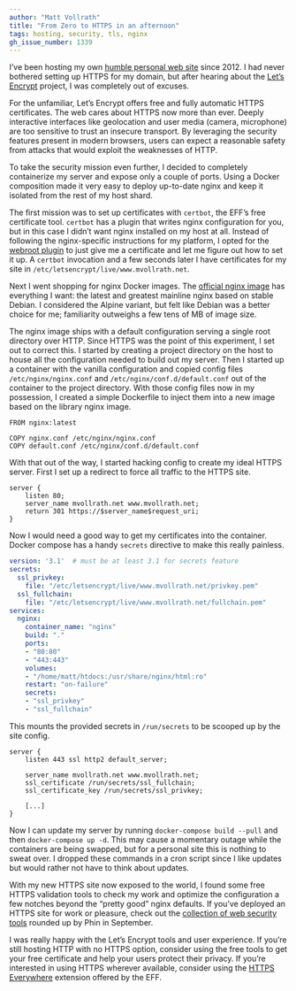 ```yaml
---
author: "Matt Vollrath"
title: "From Zero to HTTPS in an afternoon"
tags: hosting, security, tls, nginx
gh_issue_number: 1339
---
```


I’ve been hosting my own [humble personal web site](https://mvollrath.net) since 2012. I had never bothered setting up HTTPS for my domain, but after hearing about the [Let’s Encrypt](https://letsencrypt.org/) project, I was completely out of excuses.

For the unfamiliar, Let’s Encrypt offers free and fully automatic HTTPS certificates. The web cares about HTTPS now more than ever. Deeply interactive interfaces like geolocation and user media (camera, microphone) are too sensitive to trust an insecure transport. By leveraging the security features present in modern browsers, users can expect a reasonable safety from attacks that would exploit the weaknesses of HTTP.

To take the security mission even further, I decided to completely containerize my server and expose only a couple of ports. Using a Docker composition made it very easy to deploy up-to-date nginx and keep it isolated from the rest of my host shard.

The first mission was to set up certificates with `certbot`, the EFF’s free certificate tool. `certbot` has a plugin that writes nginx configuration for you, but in this case I didn’t want nginx installed on my host at all. Instead of following the nginx-specific instructions for my platform, I opted for the [webroot plugin](https://certbot.eff.org/docs/using.html#webroot) to just give me a certificate and let me figure out how to set it up. A `certbot` invocation and a few seconds later I have certificates for my site in `/etc/letsencrypt/live/www.mvollrath.net`.

Next I went shopping for nginx Docker images. The [official nginx image](https://store.docker.com/images/nginx) has everything I want: the latest and greatest mainline nginx based on stable Debian. I considered the Alpine variant, but felt like Debian was a better choice for me; familiarity outweighs a few tens of MB of image size.

The nginx image ships with a default configuration serving a single root directory over HTTP. Since HTTPS was the point of this experiment, I set out to correct this. I started by creating a project directory on the host to house all the configuration needed to build out my server. Then I started up a container with the vanilla configuration and copied config files `/etc/nginx/nginx.conf` and `/etc/nginx/conf.d/default.conf` out of the container to the project directory. With those config files now in my possession, I created a simple Dockerfile to inject them into a new image based on the library nginx image.

```docker
FROM nginx:latest

COPY nginx.conf /etc/nginx/nginx.conf
COPY default.conf /etc/nginx/conf.d/default.conf
```

With that out of the way, I started hacking config to create my ideal HTTPS server. First I set up a redirect to force all traffic to the HTTPS site.

```nginx
server {
    listen 80;
    server_name mvollrath.net www.mvollrath.net;
    return 301 https://$server_name$request_uri;
}
```

Now I would need a good way to get my certificates into the container. Docker compose has a handy `secrets` directive to make this really painless.

```yaml
version: '3.1'  # must be at least 3.1 for secrets feature
secrets:
  ssl_privkey:
    file: "/etc/letsencrypt/live/www.mvollrath.net/privkey.pem"
  ssl_fullchain:
    file: "/etc/letsencrypt/live/www.mvollrath.net/fullchain.pem"
services:
  nginx:
    container_name: "nginx"
    build: "."
    ports:
    - "80:80"
    - "443:443"
    volumes:
    - "/home/matt/htdocs:/usr/share/nginx/html:ro"
    restart: "on-failure"
    secrets:
    - "ssl_privkey"
    - "ssl_fullchain"
```

This mounts the provided secrets in `/run/secrets` to be scooped up by the site config.

```nginx
server {
    listen 443 ssl http2 default_server;

    server_name mvollrath.net www.mvollrath.net;
    ssl_certificate /run/secrets/ssl_fullchain;
    ssl_certificate_key /run/secrets/ssl_privkey;

    [...]
}
```

Now I can update my server by running `docker-compose build --pull` and then `docker-compose up -d`. This may cause a momentary outage while the containers are being swapped, but for a personal site this is nothing to sweat over. I dropped these commands in a cron script since I like updates but would rather not have to think about updates.

With my new HTTPS site now exposed to the world, I found some free HTTPS validation tools to check my work and optimize the configuration a few notches beyond the “pretty good” nginx defaults. If you’ve deployed an HTTPS site for work or pleasure, check out the [collection of web security tools](/blog/2017/09/19/web-security-services-roundup) rounded up by Phin in September.

I was really happy with the Let’s Encrypt tools and user experience. If you’re still hosting HTTP with no HTTPS option, consider using the free tools to get your free certificate and help your users protect their privacy. If you’re interested in using HTTPS wherever available, consider using the [HTTPS Everywhere](https://www.eff.org/https-everywhere) extension offered by the EFF.
